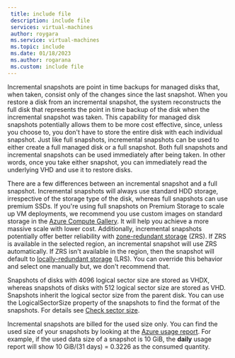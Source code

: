 ```yaml
---
 title: include file
 description: include file
 services: virtual-machines
 author: roygara
 ms.service: virtual-machines
 ms.topic: include
 ms.date: 01/18/2023
 ms.author: rogarana
 ms.custom: include file
---
```


Incremental snapshots are point in time backups for managed disks that, when taken, consist only of the changes since the last snapshot. When you restore a disk from an incremental snapshot, the system reconstructs the full disk that represents the point in time backup of the disk when the incremental snapshot was taken. This capability for managed disk snapshots potentially allows them to be more cost effective, since, unless you choose to, you don't have to store the entire disk with each individual snapshot. Just like full snapshots, incremental snapshots can be used to either create a full managed disk or a full snapshot. Both full snapshots and incremental snapshots can be used immediately after being taken. In other words, once you take either snapshot, you can immediately read the underlying VHD and use it to restore disks.

There are a few differences between an incremental snapshot and a full snapshot. Incremental snapshots will always use standard HDD storage, irrespective of the storage type of the disk, whereas full snapshots can use premium SSDs. If you're using full snapshots on Premium Storage to scale up VM deployments, we recommend you use custom images on standard storage in the [Azure Compute Gallery](../articles/virtual-machines/shared-image-galleries.md). It will help you achieve a more massive scale with lower cost. Additionally, incremental snapshots potentially offer better reliability with [zone-redundant storage](../articles/storage/common/storage-redundancy.md) (ZRS). If ZRS is available in the selected region, an incremental snapshot will use ZRS automatically. If ZRS isn't available in the region, then the snapshot will default to [locally-redundant storage](../articles/storage/common/storage-redundancy.md) (LRS). You can override this behavior and select one manually but, we don't recommend that.

Snapshots of disks with 4096 logical sector size are stored as VHDX, whereas snapshots of disks with 512 logical sector size are stored as VHD. Snapshots inherit the logical sector size from the parent disk. You can use the LogicalSectorSize property of the snapshots to find the format of the snapshots. For details see [Check sector size](#check-sector-size).

Incremental snapshots are billed for the used size only. You can find the used size of your snapshots by looking at the [Azure usage report](../articles/cost-management-billing/understand/review-individual-bill.md). For example, if the used data size of a snapshot is 10 GiB, the **daily** usage report will show 10 GiB/(31 days) = 0.3226 as the consumed quantity.
